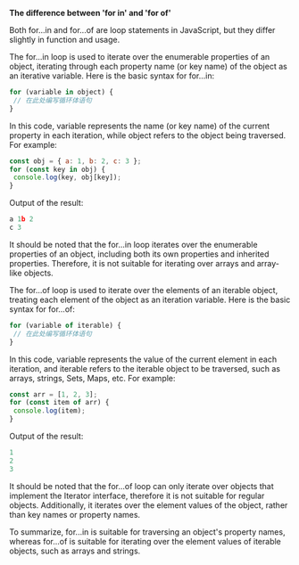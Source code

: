 **The difference between 'for in' and 'for of'**

Both for...in and for...of are loop statements in JavaScript, but they differ slightly in function and usage.

The for...in loop is used to iterate over the enumerable properties of an object, iterating through each property name (or key name) of the object as an iterative variable. Here is the basic syntax for for...in:

```JavaScript
for (variable in object) {
 // 在此处编写循环体语句
}
```

In this code, variable represents the name (or key name) of the current property in each iteration, while object refers to the object being traversed. For example:

```JavaScript
const obj = { a: 1, b: 2, c: 3 };
for (const key in obj) {
 console.log(key, obj[key]);
}
```

Output of the result:

```JavaScript
a 1b 2
c 3
```

It should be noted that the for...in loop iterates over the enumerable properties of an object, including both its own properties and inherited properties. Therefore, it is not suitable for iterating over arrays and array-like objects.

The for...of loop is used to iterate over the elements of an iterable object, treating each element of the object as an iteration variable. Here is the basic syntax for for...of:

```JavaScript
for (variable of iterable) {
 // 在此处编写循环体语句
}
```

In this code, variable represents the value of the current element in each iteration, and iterable refers to the iterable object to be traversed, such as arrays, strings, Sets, Maps, etc. For example:

```JavaScript
const arr = [1, 2, 3];
for (const item of arr) {
 console.log(item);
}
```

 Output of the result:

```JavaScript
1
2
3
```

It should be noted that the for...of loop can only iterate over objects that implement the Iterator interface, therefore it is not suitable for regular objects. Additionally, it iterates over the element values of the object, rather than key names or property names.

To summarize, for...in is suitable for traversing an object's property names, whereas for...of is suitable for iterating over the element values of iterable objects, such as arrays and strings.